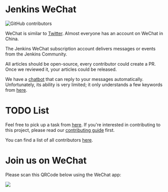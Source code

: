 # Jenkins WeChat

![GitHub contributors](https://img.shields.io/github/contributors/jenkins-zh/jenkins-zh)

WeChat is similar to [Twitter](https://twitter.com). Almost everyone has an account on WeChat in China.

The Jenkins WeChat subscription account delivers messages or events from the Jenkins Community.

All articles should be open-source, every contributor could create a PR. Once we reviewed it, your articles could be released.

We have a [chatbot](https://github.com/jenkins-zh/wechat-backend) that can reply to your messages automatically. 
Unfortunately, its ability is very limited; it only understands a few keywords from [here](management/auto-reply/keywords-welcome.yml).

# TODO List

Feel free to pick up a task from [here](https://github.com/orgs/jenkins-zh/projects/2). If you're interested in contributing to this project, please read our [contributing guide](CONTRIBUTING.md) first.

You can find a list of all contributors [here](https://github.com/jenkins-infra/wechat/tree/master/management/contributors).

# Join us on WeChat

Please scan this QRCode below using the WeChat app:

![](static/images/wechat-qrcode.jpg)
